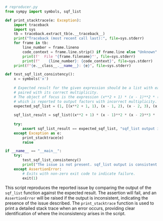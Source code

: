```python
# reproducer.py
from sympy import symbols, sqf_list

def print_stacktrace(e: Exception):
    import traceback
    import sys
    tb = traceback.extract_tb(e.__traceback__)
    print("Traceback (most recent call last):", file=sys.stderr)
    for frame in tb:
        line_number = frame.lineno
        code_context = frame.line.strip() if frame.line else "Unknown"
        print(f'  File "{frame.filename}"', file=sys.stderr)
        print(f"    {line_number}: {code_context}", file=sys.stderr)
    print(f"{e.__class__.__name__}: {e}", file=sys.stderr)

def test_sqf_list_consistency():
    x = symbols('x')
    
    # Expected result for the given expression should be a list with each factor 
    # paired with its correct multiplicity.
    # The object of focus is the expression (x**2 + 1) * (x - 1)**2 * (x - 2)**3 * (x - 3)**3 
    # which is reported to output factors with incorrect multiplicity.
    expected_sqf_list = (1, [(x**2 + 1, 1), (x - 1, 2), (x - 2, 3), (x - 3, 3)])
    
    sqf_list_result = sqf_list((x**2 + 1) * (x - 1)**2 * (x - 2)**3 * (x - 3)**3)
    
    try:
        assert sqf_list_result == expected_sqf_list, "sqf_list output is not consistent with expectations."
    except Exception as e:
        print_stacktrace(e)
        raise

if __name__ == "__main__":
    try:
        test_sqf_list_consistency()
        print("The issue is not present. sqf_list output is consistent.")
    except AssertionError:
        # Exits with non-zero exit code to indicate failure.
        exit(1)
```

This script reproduces the reported issue by comparing the output of the `sqf_list` function against the expected result. The assertion will fail, and an `AssertionError` will be raised if the output is inconsistent, indicating the presence of the issue described. The `print_stacktrace` function is used to print a detailed stack trace when an error occurs, providing clear identification of where the inconsistency arises in the script.
